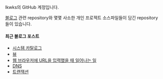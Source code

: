 lkwks의 GitHub 계정입니다.

[블로그](https://lkwks.github.io) 관련 repository와 몇몇 사소한 개인 프로젝트 소스파일들이 담긴 repository들이 있습니다.


#### 최근 블로그 포스트
<!-- BLOG-POST-LIST:START -->
- [시스템 카탈로그](https://lkwks.github.io/db/2022/11/13/%EC%8B%9C%EC%8A%A4%ED%85%9C-%EC%B9%B4%ED%83%88%EB%A1%9C%EA%B7%B8.html)
- [뷰](https://lkwks.github.io/db/2022/11/13/%EB%B7%B0.html)
- [웹 브라우저에 URL을 입력했을 때 일어나는 일](https://lkwks.github.io/%EB%84%A4%ED%8A%B8%EC%9B%8C%ED%81%AC/2022/11/05/%EB%B8%8C%EB%9D%BC%EC%9A%B0%EC%A0%80%EC%97%90-%EC%A3%BC%EC%86%8C%EB%A5%BC-%EC%9E%85%EB%A0%A5%ED%95%98%EB%A9%B4-%EC%9D%BC%EC%96%B4%EB%82%98%EB%8A%94-%EC%9D%BC.html)
- [DNS](https://lkwks.github.io/%EB%84%A4%ED%8A%B8%EC%9B%8C%ED%81%AC/2022/11/05/dns.html)
- [트랜잭션](https://lkwks.github.io/db/2022/10/30/%ED%8A%B8%EB%9E%9C%EC%9E%AD%EC%85%98.html)
<!-- BLOG-POST-LIST:END -->
  
<!--![Top Langs](https://github-readme-stats.vercel.app/api/top-langs/?username=lkwks)-->
